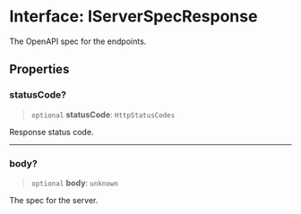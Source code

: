 # Interface: IServerSpecResponse

The OpenAPI spec for the endpoints.

## Properties

### statusCode?

> `optional` **statusCode**: `HttpStatusCodes`

Response status code.

***

### body?

> `optional` **body**: `unknown`

The spec for the server.
